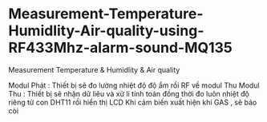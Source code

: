 # Measurement-Temperature-Humidlity-Air-quality-using-RF433Mhz-alarm-sound-MQ135
Measurement Temperature &amp; Humidlity &amp; Air quality

Modul Phát :
  Thiết bị sẽ đo lường nhiệt độ độ ẩm rồi RF về modul Thu
Modul Thu :
  Thiết bị sẽ nhận dữ liêu và xử lí tính toán đồng thời đo luôn nhiệt độ riêng từ con DHT11 rồi  hiển thị LCD
  Khi cảm biến xuất hiện khí GAS , sẽ báo còi
